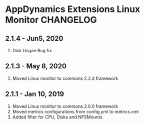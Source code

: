 # AppDynamics Extensions Linux Monitor CHANGELOG


## 2.1.4 - Jun5, 2020
1. Disk Usgae Bug fix

## 2.1.3 - May 8, 2020
1. Moved Linux monitor to commons 2.2.3 framework

## 2.1.1 - Jan 10, 2019
1. Moved Linux monitor to commons 2.0.0 framework
2. Moved metrics configurations from config.yml to metrics.xml
3. Added filter for CPU, Disks and NFSMounts.